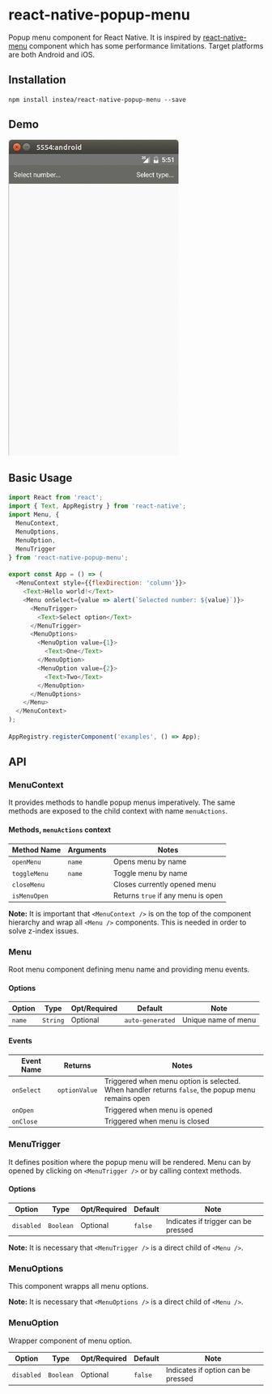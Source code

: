 # react-native-popup-menu

Popup menu component for React Native.
It is inspired by [react-native-menu](https://github.com/jaysoo/react-native-menu) component which has some performance limitations.
Target platforms are both Android and iOS.

## Installation

```
npm install instea/react-native-popup-menu --save
```

## Demo

![](./android.demo.gif)

## Basic Usage

```js
import React from 'react';
import { Text, AppRegistry } from 'react-native';
import Menu, {
  MenuContext,
  MenuOptions,
  MenuOption,
  MenuTrigger
} from 'react-native-popup-menu';

export const App = () => (
  <MenuContext style={{flexDirection: 'column'}}>
    <Text>Hello world!</Text>
    <Menu onSelect={value => alert(`Selected number: ${value}`)}>
      <MenuTrigger>
        <Text>Select option</Text>
      </MenuTrigger>
      <MenuOptions>
        <MenuOption value={1}>
          <Text>One</Text>
        </MenuOption>
        <MenuOption value={2}>
          <Text>Two</Text>
        </MenuOption>
      </MenuOptions>
    </Menu>
  </MenuContext>
);

AppRegistry.registerComponent('examples', () => App);
```

## API

### MenuContext

It provides methods to handle popup menus imperatively.  The same methods are exposed to the child context with name `menuActions`.

#### Methods, `menuActions` context

| Method Name | Arguments | Notes
|---|---|---|
|`openMenu`|`name`|Opens menu by name|
|`toggleMenu`|`name`|Toggle menu by name|
|`closeMenu`||Closes currently opened menu|
|`isMenuOpen`||Returns `true` if any menu is open|

**Note:** It is important that `<MenuContext />` is on the top of the component hierarchy and wrap all `<Menu />` components.
This is needed in order to solve z-index issues.

### Menu

Root menu component defining menu name and providing menu events.

#### Options
| Option | Type | Opt/Required | Default | Note |
|---|---|---|---|---|
|`name`|`String`|Optional|`auto-generated`|Unique name of menu|

#### Events
| Event Name | Returns | Notes |
|---|---|---|
|`onSelect`|`optionValue`|Triggered when menu option is selected.<br>When handler returns `false`, the popup menu remains open|
|`onOpen`||Triggered when menu is opened|
|`onClose`||Triggered when menu is closed|

### MenuTrigger

It defines position where the popup menu will be rendered.
Menu can by opened by clicking on `<MenuTrigger />` or by calling context methods.

#### Options
| Option | Type | Opt/Required | Default | Note |
|---|---|---|---|---|
|`disabled`|`Boolean`|Optional|`false`|Indicates if trigger can be pressed|

**Note:** It is necessary that `<MenuTrigger />` is a direct child of `<Menu />`.

### MenuOptions

This component wrapps all menu options.

**Note:** It is necessary that `<MenuOptions />` is a direct child of `<Menu />`.


### MenuOption

Wrapper component of menu option.

| Option | Type | Opt/Required | Default | Note |
|---|---|---|---|---|
|`disabled`|`Boolean`|Optional|`false`|Indicates if option can be pressed|



